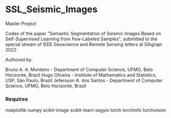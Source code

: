 # SSL_Seismic_Images
Master Project


Codes of the paper "Semantic Segmentation of Seismic Images Based on Self-Supervised Learning from Few-Labeled Samples", submitted to the special stream of IEEE Geoscience and Remote Sensing letters at Sibgrapi 2022.

Authored by:

Bruno A. A. Monteiro - Department of Computer Science, UFMG, Belo Horizonte, Brazil
Hugo Oliveira - Institute of Mathematics and Statistics, USP, São Paulo, Brazil
Jefersson A. dos Santos - Department of Computer Science, UFMG, Belo Horizonte, Brazil

### Requires 
matplotlib
numpy
scikit-image
scikit-learn
segyio
torch
torchinfo
torchvision

